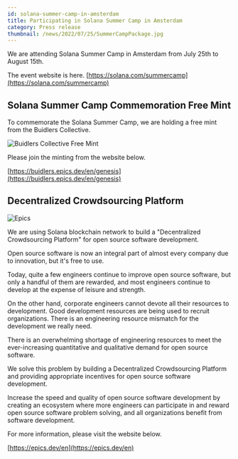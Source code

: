```yaml
---
id: solana-summer-camp-in-amsterdam
title: Participating in Solana Summer Camp in Amsterdam
category: Press release
thumbnail: /news/2022/07/25/SummerCampPackage.jpg
---
```


We are attending Solana Summer Camp in Amsterdam from July 25th to August 15th.

The event website is here.
[https://solana.com/summercamp](https://solana.com/summercamp)

## Solana Summer Camp Commemoration Free Mint

To commemorate the Solana Summer Camp, we are holding a free mint from the
Buidlers Collective.

![Buidlers Collective Free Mint](/news/2022/07/25/BuidlersCollectiveFreeMinting.jpg)

Please join the minting from the website below.

[https://buidlers.epics.dev/en/genesis](https://buidlers.epics.dev/en/genesis)

## Decentralized Crowdsourcing Platform

![Epics](/news/2022/07/19/EpicsBusinessModelEN.png)

We are using Solana blockchain network to build a "Decentralized Crowdsourcing
Platform" for open source software development.

Open source software is now an integral part of almost every company due to
innovation, but it's free to use.

Today, quite a few engineers continue to improve open source software, but only
a handful of them are rewarded, and most engineers continue to develop at the
expense of leisure and strength.

On the other hand, corporate engineers cannot devote all their resources to
development. Good development resources are being used to recruit organizations.
There is an engineering resource mismatch for the development we really need.

There is an overwhelming shortage of engineering resources to meet the
ever-increasing quantitative and qualitative demand for open source software.

We solve this problem by building a Decentralized Crowdsourcing Platform and
providing appropriate incentives for open source software development.

Increase the speed and quality of open source software development by creating
an ecosystem where more engineers can participate in and reward open source
software problem solving, and all organizations benefit from software
development.

For more information, please visit the website below.

[https://epics.dev/en](https://epics.dev/en)
